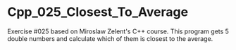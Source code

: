 # Cpp_025_Closest_To_Average
Exercise #025 based on Miroslaw Zelent's C++ course.
This program gets 5 double numbers and calculate which of them is closest to the average.

